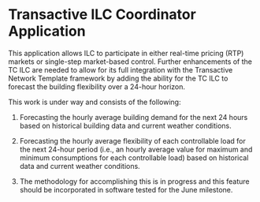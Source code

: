 # Transactive ILC Coordinator Application

This application allows ILC to participate in either real-time pricing (RTP)
markets or single-step market-based control. Further enhancements of the
TC ILC are needed to allow for its full integration with the Transactive
Network Template framework by adding the ability for the TC ILC to forecast
the building flexibility over a 24-hour horizon.

This work is under way and consists of the following:

1. Forecasting the hourly average building demand for the next 24 hours based
 on historical building data and current weather conditions.

2. Forecasting the hourly average flexibility of each controllable load for
 the next 24-hour period (i.e., an hourly average value for maximum and minimum
  consumptions for each controllable load) based on historical data and current weather conditions.

3. The methodology for accomplishing this is in progress and this feature should be
 incorporated in software tested for the June milestone.